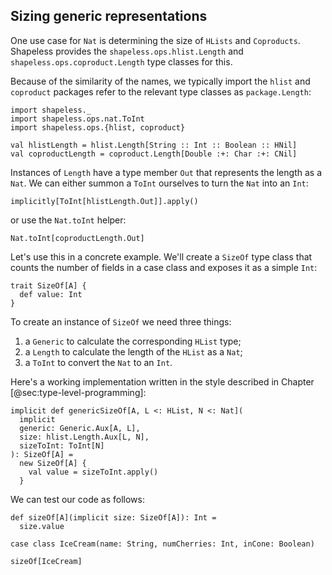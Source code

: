 ## Sizing generic representations

One use case for `Nat` is
determining the size of `HLists` and `Coproducts`.
Shapeless provides the
`shapeless.ops.hlist.Length` and
`shapeless.ops.coproduct.Length` type classes for this.

Because of the similarity of the names,
we typically import the `hlist` and `coproduct` packages
refer to the relevant type classes as `package.Length`:

```tut:book:silent
import shapeless._
import shapeless.ops.nat.ToInt
import shapeless.ops.{hlist, coproduct}
```

```tut:book
val hlistLength = hlist.Length[String :: Int :: Boolean :: HNil]
val coproductLength = coproduct.Length[Double :+: Char :+: CNil]
```

Instances of `Length` have a type member `Out`
that represents the length as a `Nat`.
We can either summon a `ToInt` ourselves
to turn the `Nat` into an `Int`:

```tut:book
implicitly[ToInt[hlistLength.Out]].apply()
```

or use the `Nat.toInt` helper:

```tut:book
Nat.toInt[coproductLength.Out]
```

Let's use this in a concrete example.
We'll create a `SizeOf` type class that
counts the number of fields in a case class
and exposes it as a simple `Int`:

```tut:book:silent
trait SizeOf[A] {
  def value: Int
}
```

To create an instance of `SizeOf` we need three things:

1. a `Generic` to calculate the corresponding `HList` type;
2. a `Length` to calculate the length of the `HList` as a `Nat`;
3. a `ToInt` to convert the `Nat` to an `Int`.

Here's a working implementation
written in the style described in Chapter [@sec:type-level-programming]:

```tut:book:silent
implicit def genericSizeOf[A, L <: HList, N <: Nat](
  implicit
  generic: Generic.Aux[A, L],
  size: hlist.Length.Aux[L, N],
  sizeToInt: ToInt[N]
): SizeOf[A] =
  new SizeOf[A] {
    val value = sizeToInt.apply()
  }
```

We can test our code as follows:

```tut:book:silent
def sizeOf[A](implicit size: SizeOf[A]): Int =
  size.value

case class IceCream(name: String, numCherries: Int, inCone: Boolean)
```

```tut:book
sizeOf[IceCream]
```
